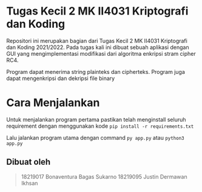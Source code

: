 # Tugas Kecil 2 MK II4031 Kriptografi dan Koding 

Repositori ini merupakan bagian dari Tugas Kecil 2 MK II4031 Kriptografi dan Koding 2021/2022. Pada tugas kali ini dibuat sebuah aplikasi dengan GUI yang mengimplementasi modifikasi dari algoritma enkripsi stram cipher RC4.

Program dapat menerima string plainteks dan cipherteks. Program juga dapat mengenkripsi dan dekripsi file binary

# Cara Menjalankan

Untuk menjalankan program pertama pastikan telah menginstall seluruh requirement dengan menggunakan kode
`pip install -r requirements.txt`

Lalu jalankan program utama dengan command
`py app.py`
atau
`python3 app.py`

## Dibuat oleh

> 18219017 Bonaventura Bagas Sukarno
> 18219095 Justin Dermawan Ikhsan
